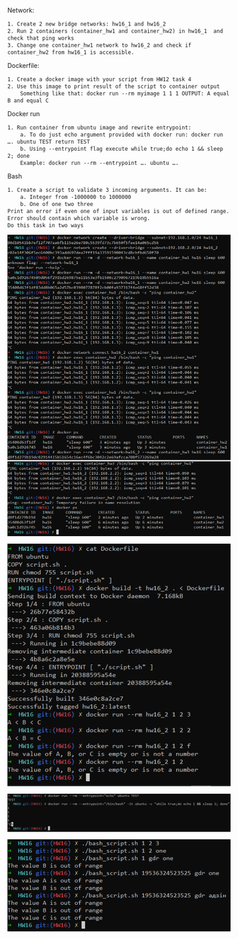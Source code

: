 Network:

    1. Create 2 new bridge networks: hw16_1 and hw16_2
    2. Run 2 containers (container_hw1 and container_hw2) in hw16_1  and check that ping works
    3. Change one container_hw1 network to hw16_2 and check if container_hw2 from hw16_1 is accessible.
Dockerfile:

    1. Create a docker image with your script from HW12 task 4
    2. Use this image to print result of the script to container output
        Something like that: docker run --rm myimage 1 1 1 OUTPUT: A equal B and equal C
Docker run

    1. Run container from ubuntu image and rewrite entrypoint:
        a. To do just echo argument provided with docker run: docker run  …. ubuntu TEST return TEST
        b. Using --entrypoint flag execute while true;do echo 1 && sleep 2; done
        Example: docker run --rm --entrypoint …. ubuntu ….


Bash

    1. Create a script to validate 3 incoming arguments. It can be:
        a. Integer from -1000000 to 1000000
        b. One of one two three
    Print an error if even one of input variables is out of defined range. Error should contain which variable is wrong.
    Do this task in two ways

![Network1](Network1.PNG)
![Network2](Network2.PNG)

![Dockerfile](Dockerfile.PNG)

![Docker_run](Docker_run.PNG)

![Bash](Bash.PNG)
